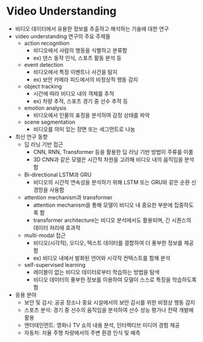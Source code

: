 # Video Understanding

- 비디오 데이터에서 유용한 정보를 추출하고 해석하는 기술에 대한 연구
- video understanding 연구의 주요 주제들
    - action recognition
        - 비디오에서 사람의 행동을 식별하고 분류함
        - ex) 댄스 동작 인식, 스포츠 활동 분석 등
    - event detection
        - 비디오에서 특정 이벤트나 사건을 탐지
        - ex) 보안 카메라 피드에서의 비정상적 행동 감지
    - object tracking
        - 시간에 따라 비디오 내의 객체를 추적
        - ex) 차량 추적, 스포츠 경기 중 선수 추적 등
    - emotion analysis
        - 비디오에서 인물의 표정을 분석하여 감정 상태를 파악
    - scene segmentation
        - 비디오를 의미 있는 장면 또는 세그먼트로 나눔
- 최신 연구 동향
    - 딥 러닝 기반 접근
        - CNN, RNN, Transformer 등을 활용한 딥 러닝 기반 방법이 주류를 이룸
        - 3D CNN과 같은 모델은 시간적 차원을 고려해 비디오 내의 움직임을 분석함
    - Bi-directional LSTM과 GRU
        - 비디오의 시간적 연속성을 분석하기 위해 LSTM 또는 GRU와 같은 순환 신경망을 사용함
    - attention mechanism과 transformer
        - attention mechanism을 통해 모델이 비디오 내 중요한 부분에 집중하도록 함
        - transformer architecture는 비디오 분석에서도 활용되며, 긴 시퀀스의 데이터 처리에 효과적
    - multi-modal 접근
        - 비디오(시각적), 오디오, 텍스트 데이터를 결합하여 더 풍부한 정보를 제공함
        - ex) 비디오 내에서 발화된 언어와 시각적 컨텍스트를 함께 분석
    - self-supervised learning
        - 레이블이 없는 비디오 데이터로부터 학습하는 방법을 탐색
        - 비디오 데이터의 풍부한 정보를 이용하여 모델이 스스로 특징을 학습하도록 함
- 응용 분야
    - 보안 및 감시: 공공 장소나 중요 시설에서의 보안 감시를 위한 비정상 행동 감지
    - 스포츠 분석: 경기 중 선수의 움직임을 분석하여 선수 성능 평가나 전략 개발에 활용
    - 엔터테인먼트: 영화나 TV 쇼의 내용 분석, 인터랙티브 미디어 경험 제공
    - 자동차: 자율 주행 차량에서의 주변 환경 인식 및 예측